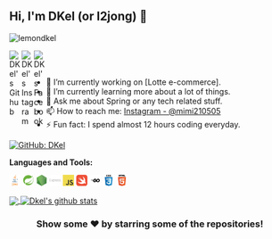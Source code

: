 ## Hi, I'm DKel (or l2jong) 👋

<p align="left"> <img src="https://komarev.com/ghpvc/?username=lemondkel&label=Views&color=blue&style=plastic" alt="lemondkel" /> </p>

<a href="https://github.com/lemondkel">
  <img align="left" alt="DKel's Github" width="22px" src="https://cdn.jsdelivr.net/npm/simple-icons@v3/icons/github.svg" />
</a>
<a href="https://instagram.com/mimi210505/">
  <img align="left" alt="DKel's Instagram" width="22px" src="https://cdn.jsdelivr.net/npm/simple-icons@v3/icons/instagram.svg" />
</a>
<a href="https://www.facebook.com/gkwkdlawoh/">
  <img align="left" alt="DKel's Facebook" width="22px" src="https://cdn.jsdelivr.net/npm/simple-icons@v3/icons/facebook.svg" />
</a>
<br/>
<br/>

- 🔭 I’m currently working on [Lotte e-commerce].
- 🌱 I’m currently learning more about a lot of things.
- 💬 Ask me about Spring or any tech related stuff.
- 📫 How to reach me: [Instagram - @mimi210505](https://instagram.com/mimi210505)
- ⚡ Fun fact: I spend almost 12 hours coding everyday.

[![GitHub: DKel](https://img.shields.io/github/followers/lemondkel?label=follow&style=social)](https://github.com/lemondkel)


**Languages and Tools:**  

<code><img height="20" src="https://raw.githubusercontent.com/github/explore/80688e429a7d4ef2fca1e82350fe8e3517d3494d/topics/java/java.png"></code>
<code><img height="20" src="https://raw.githubusercontent.com/github/explore/80688e429a7d4ef2fca1e82350fe8e3517d3494d/topics/spring-boot/spring-boot.png"></code>
<code><img height="20" src="https://raw.githubusercontent.com/github/explore/80688e429a7d4ef2fca1e82350fe8e3517d3494d/topics/nodejs/nodejs.png"></code>
<code><img height="20" src="https://raw.githubusercontent.com/github/explore/80688e429a7d4ef2fca1e82350fe8e3517d3494d/topics/express/express.png"></code>
<code><img height="20" src="https://raw.githubusercontent.com/github/explore/80688e429a7d4ef2fca1e82350fe8e3517d3494d/topics/javascript/javascript.png"></code>
<code><img height="20" src="https://raw.githubusercontent.com/github/explore/80688e429a7d4ef2fca1e82350fe8e3517d3494d/topics/swift/swift.png"></code>
<code><img height="20" src="https://raw.githubusercontent.com/github/explore/80688e429a7d4ef2fca1e82350fe8e3517d3494d/topics/go/go.png"></code>
<code><img height="20" src="https://raw.githubusercontent.com/github/explore/80688e429a7d4ef2fca1e82350fe8e3517d3494d/topics/css/css.png"></code>
<code><img height="20" src="https://raw.githubusercontent.com/github/explore/80688e429a7d4ef2fca1e82350fe8e3517d3494d/topics/html/html.png"></code>

<a href="https://github.com/lemondkel">
  <img align="center" src="https://github-readme-stats.vercel.app/api/top-langs/?username=lemondkel&theme=light&hide_langs_below=1" />
</a>
<a href="https://github.com/lemondkel">
 <img align="center" src="https://github-readme-stats.vercel.app/api?username=lemondkel&show_icons=true&theme=light&line_height=27" alt="Dkel's github stats"/>
</a>

<div align="center">

### Show some ❤️ by starring some of the repositories!

</div>
